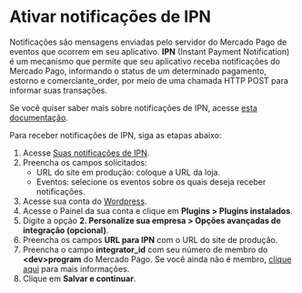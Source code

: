 # Ativar notificações de IPN

Notificações são mensagens enviadas pelo servidor do Mercado Pago de eventos que ocorrem em seu aplicativo. **IPN** (Instant Payment Notification) é um mecanismo que permite que seu aplicativo receba notificações do Mercado Pago, informando o status de um determinado pagamento, estorno e comerciante_order, por meio de uma chamada HTTP POST para informar suas transações.

Se você quiser saber mais sobre notificações de IPN, acesse [esta documentação](/developers/pt/docs/woocommerce/additional-content/notifications/ipn).

Para receber notificações de IPN, siga as etapas abaixo:

1. Acesse [Suas notificações de IPN](https://www.mercadopago[FAKER][URL][DOMAIN]/developers/panel/ipn).
2. Preencha os campos solicitados:
    - URL do site em produção: coloque a URL da loja.
    - Eventos: selecione os eventos sobre os quais deseja receber notificações.
3. Acesse sua conta do [Wordpress](https://wordpress.com/).
4. Acesse o Painel da sua conta e clique em **Plugins > Plugins instalados**.
5. Digite a opção **2. Personalize sua empresa > Opções avançadas de integração (opcional)**.
6. Preencha os campos **URL para IPN** com o URL do site de produção.
7. Preencha o campo **integrator_id** com seu número de membro do **&lt;dev&gt;program** do Mercado Pago. Se você ainda não é membro, [clique aqui](https://www.mercadopago[FAKER][URL][DOMAIN]/developers/pt/developer-program) para mais informações.
8. Clique em **Salvar e continuar**.
